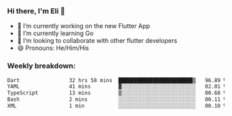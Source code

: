 ### Hi there, I'm Eli 👋
- 🔭 I’m currently working on the new Flutter App
- 🌱 I’m currently learning Go
- 🦄 I’m looking to collaborate with other flutter developers
- 😄 Pronouns: He/Him/His

### Weekly breakdown:
<!--START_SECTION:waka-->

```txt
Dart                32 hrs 58 mins  ████████████████████████▒   96.89 %
YAML                41 mins         ▓░░░░░░░░░░░░░░░░░░░░░░░░   02.01 %
TypeScript          13 mins         ▒░░░░░░░░░░░░░░░░░░░░░░░░   00.68 %
Bash                2 mins          ░░░░░░░░░░░░░░░░░░░░░░░░░   00.11 %
XML                 1 min           ░░░░░░░░░░░░░░░░░░░░░░░░░   00.10 %
```

<!--END_SECTION:waka-->
